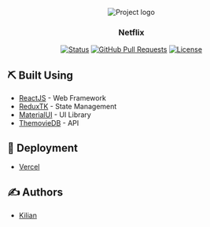 <p align="center">
 <img src="https://upload.wikimedia.org/wikipedia/commons/thumb/0/08/Netflix_2015_logo.svg/2560px-Netflix_2015_logo.svg.png" alt="Project logo">
</p>

<h3 align="center">Netflix</h3>

<div align="center">

[![Status](https://img.shields.io/badge/status-active-success.svg)]()
[![GitHub Pull Requests](https://img.shields.io/github/issues-pr/kylelobo/The-Documentation-Compendium.svg)](https://github.com/khoinpb96/netflix/pulls)
[![License](https://img.shields.io/badge/license-MIT-blue.svg)](/LICENSE)

</div>

## ⛏️ Built Using <a name = "built_using"></a>

- [ReactJS](https://reactjs.org/docs/getting-started.html) - Web Framework
- [ReduxTK](https://redux-toolkit.js.org/) - State Management
- [MaterialUI](https://mui.com/) - UI Library
- [ThemovieDB](https://developers.themoviedb.org/3/movies) - API

## 🚀 Deployment <a name = "deployment"></a>

- [Vercel](https://vercel.com/)

## ✍️ Authors <a name = "authors"></a>

- [Kilian](https://github.com/khoinpb96)
